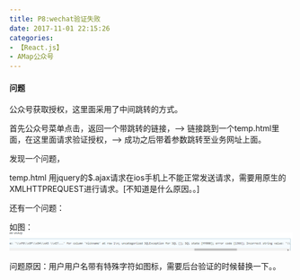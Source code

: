```yaml
---
title: P8:wechat验证失败
date: 2017-11-01 22:15:26
categories:
- 【React.js】
- AMap公众号
---
```



#### 问题

公众号获取授权，这里面采用了中间跳转的方式。

<!--more-->

首先公众号菜单点击，返回一个带跳转的链接，--> 链接跳到一个temp.html里面，在这里面请求验证授权，--> 成功之后带着参数跳转至业务网址上面。


发现一个问题，

temp.html 用jquery的$.ajax请求在ios手机上不能正常发送请求，需要用原生的XMLHTTPREQUEST进行请求。[不知道是什么原因。。]


还有一个问题：

如图：![](/assets/rj/18.png)

问题原因：用户用户名带有特殊字符如图标，需要后台验证的时候替换一下。。





